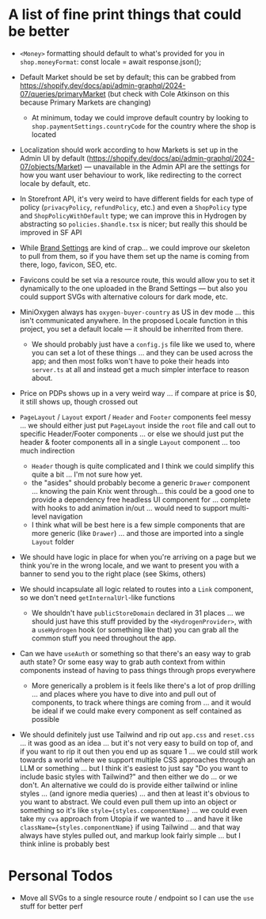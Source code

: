 # A list of fine print things that could be better

- `<Money>` formatting should default to what's provided for you in `shop.moneyFormat`: const locale = await response.json();
- Default Market should be set by default; this can be grabbed from https://shopify.dev/docs/api/admin-graphql/2024-07/queries/primaryMarket (but check with Cole Atkinson on this because Primary Markets are changing)
  - At minimum, today we could improve default country by looking to `shop.paymentSettings.countryCode` for the country where the shop is located
- Localization should work according to how Markets is set up in the Admin UI by default (https://shopify.dev/docs/api/admin-graphql/2024-07/objects/Market) — unavailable in the Admin API are the settings for how you want user behaviour to work, like redirecting to the correct locale by default, etc.
- In Storefront API, it's very weird to have different fields for each type of policy (`privacyPolicy`, `refundPolicy`, etc.) and even a `ShopPolicy` type and `ShopPolicyWithDefault` type; we can improve this in Hydrogen by abstracting so `policies.$handle.tsx` is nicer; but really this should be improved in SF API
- While [Brand Settings](https://shopify.dev/docs/api/storefront/2024-07/objects/Shop#field-brand) are kind of crap… we could improve our skeleton to pull from them, so if you have them set up the name is coming from there, logo, favicon, SEO, etc.
- Favicons could be set via a resource route, this would allow you to set it dynamically to the one uploaded in the Brand Settings — but also you could support SVGs with alternative colours for dark mode, etc.

- MiniOxygen always has `oxygen-buyer-country` as US in dev mode … this isn't communicated anywhere. In the proposed Locale function in this project, you set a default locale — it should be inherrited from there.
  - We should probably just have a `config.js` file like we used to, where you can set a lot of these things … and they can be used across the app; and then most folks won't have to poke their heads into `server.ts` at all and instead get a much simpler interface to reason about.
- Price on PDPs shows up in a very weird way … if compare at price is $0, it still shows up, though crossed out
- `PageLayout` / `Layout` export / `Header` and `Footer` components feel messy … we should either just put `PageLayout` inside the `root` file and call out to specific Header/Footer components … or else we should just put the header & footer components all in a single `Layout` component … too much indirection
  - `Header` though is quite complicated and I think we could simplify this quite a bit … I'm not sure how yet.
  - the "asides" should probably become a generic `Drawer` component … knowing the pain Knix went through… this could be a good one to provide a dependency free headless UI component for … complete with hooks to add animation in/out … would need to support multi-level navigation
  - I think what will be best here is a few simple components that are more generic (like `Drawer`) … and those are imported into a single `Layout` folder
- We should have logic in place for when you're arriving on a page but we think you're in the wrong locale, and we want to present you with a banner to send you to the right place (see Skims, others)
- We should incapsulate all logic related to routes into a `Link` component, so we don't need `getInternalUrl`-like functions
  - We shouldn't have `publicStoreDomain` declared in 31 places … we should just have this stuff provided by the `<HydrogenProvider>`, with a `useHydrogen` hook (or something like that) you can grab all the common stuff you need throughout the app.
- Can we have `useAuth` or something so that there's an easy way to grab auth state? Or some easy way to grab auth context from within components instead of having to pass things through props everywhere
  - More generically a problem is it feels like there's a lot of prop drilling … and places where you have to dive into and pull out of components, to track where things are coming from … and it would be ideal if we could make every component as self contained as possible
- We should definitely just use Tailwind and rip out `app.css` and `reset.css` … it was good as an idea … but it's not very easy to build on top of, and if you want to rip it out then you end up as square 1 … we could still work towards a world where we support multiple CSS approaches through an LLM or something … but I think it's easiest to just say "Do you want to include basic styles with Tailwind?" and then either we do … or we don't. An alternative we could do is provide either tailwind or inline styles … (and ignore media queries) … and then at least it's obvious to you want to abstract. We could even pull them up into an object or something so it's like `style={styles.componentName}` … we could even take my `cva` approach from Utopia if we wanted to … and have it like `className={styles.componentName}` if using Tailwind … and that way always have styles pulled out, and markup look fairly simple … but I think inline is probably best

# Personal Todos

- Move all SVGs to a single resource route / endpoint so I can use the `use` stuff for better perf
